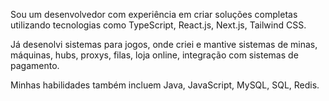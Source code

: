 Sou um desenvolvedor com experiência em criar soluções completas utilizando tecnologias como TypeScript, React.js, Next.js, Tailwind CSS.

Já desenolvi sistemas para jogos, onde criei e mantive sistemas de minas, máquinas, hubs, proxys, filas, loja online, integração com sistemas de pagamento.

Minhas habilidades também incluem Java, JavaScript, MySQL, SQL, Redis.

